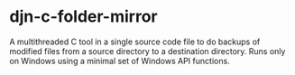 # djn-c-folder-mirror
A multithreaded C tool in a single source code file to do backups of modified files from a source directory to a destination directory. Runs only on Windows using a minimal set of Windows API functions. 
